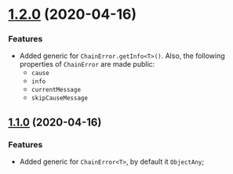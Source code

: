 <a name="1.2.0"></a>
# [1.2.0](https://github.com/ts-stack/chain-error/releases/tag/1.2.0) (2020-04-16)

### Features

- Added generic for `ChainError.getInfo<T>()`. Also, the following properties of `ChainError` are made public:
  - `cause`
  - `info`
  - `currentMessage`
  - `skipCauseMessage`

<a name="1.1.0"></a>
## [1.1.0](https://github.com/ts-stack/chain-error/releases/tag/1.1.0) (2020-04-16)

### Features

- Added generic for `ChainError<T>`, by default it `ObjectAny`;
